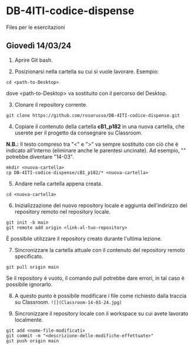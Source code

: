 # DB-4ITI-codice-dispense
Files per le esercitazioni

## Giovedì 14/03/24
1. Aprire Git bash.

2. Posizionarsi nella cartella su cui si vuole lavorare.
Esempio:
```
cd <path-to-Desktop>
```
dove \<path-to-Desktop\> va sostituito con il percorso del Desktop.

3. Clonare il repository corrente.
```
git clone https://github.com/rosarusso/DB-4ITI-codice-dispense.git
```

4. Copiare il contenuto della cartella **cB1_p182** in una nuova cartella, che userete per il progetto da consegnare su Classroom.

**N.B.:** Il testo compreso tra "\<" e "\>" va sempre sostituito con ciò che è indicato all'interno (eliminare anche le parentesi uncinate). Ad esempio, "<nuova-cartella>" potrebbe diventare "14-03".
```
mkdir <nuova-cartella>
cp DB-4ITI-codice-dispense/cB1_p182/* <nuova-cartella>
```

5. Andare nella cartella appena creata.
```
cd <nuova-cartella>
```

6. Inizializzazione del nuovo repository locale e aggiunta dell’indirizzo del repository remoto nel repository locale.
```
git init -b main
git remote add origin <link-al-tuo-repository>
```
È possibile utilizzare il repository creato durante l'ultima lezione.

7. Sincronizzare la cartella attuale con il contenuto del repository remoto specificato.
```
git pull origin main
```
Se il repository è vuoto, il comando pull potrebbe dare errori, in tal caso è possibile ignorarlo.

8. A questo punto è possibile modificare i file come richiesto dalla traccia su Classroom.
```![](Classroom-14-03-24.jpg)```

9. Sincronizzare il repository locale con il workspace su cui avete lavorato localmente.
```
git add <nome-file-modificati>
git commit -m "<descrizione-delle-modifiche-effettuate>"
git push origin main
```